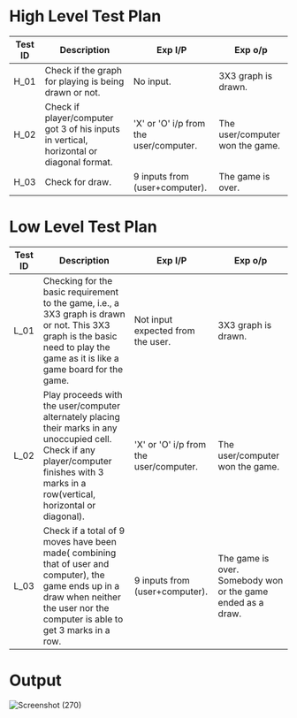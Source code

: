 # High Level Test Plan
| Test ID | Description | Exp I/P   | Exp o/p |          
| -------| ----------- | --------- | ---------- 
| H_01 | Check if the graph for playing is being drawn or not. | No input. | 3X3 graph is drawn. |
| H_02 | Check if player/computer got 3 of his inputs in vertical, horizontal or diagonal format. | 'X' or 'O' i/p from the user/computer. | The user/computer won the game. |  |  
| H_03 | Check for draw. |  9 inputs from (user+computer).  | The game is over. |  |  |

# Low Level Test Plan
| Test ID | Description | Exp I/P   | Exp o/p |          
| -------| ----------- | --------- | ---------- |
| L_01 | Checking for the basic requirement to the game, i.e., a 3X3 graph is drawn or not. This 3X3 graph is the basic need to play the game as it is like a game board for the game. | Not input expected from the user. | 3X3 graph is drawn. |
| L_02 | Play proceeds with the user/computer alternately placing their marks in any unoccupied cell. Check if any player/computer finishes with 3 marks in a row(vertical, horizontal or diagonal). | 'X' or 'O' i/p from the user/computer.  | The user/computer won the game.  |  | 
| L_03 | Check if a total of 9 moves have been made( combining that of user and computer), the game ends up in a draw when neither the user nor the computer is able to get 3 marks in a row. |  9 inputs from (user+computer).   | The game is over. Somebody won or the game ended as a draw. |  |  |

# Output
![Screenshot (270)](https://user-images.githubusercontent.com/94219623/143365522-0452a7fc-bf70-4a9e-a5d7-d70b5232b04d.png)


